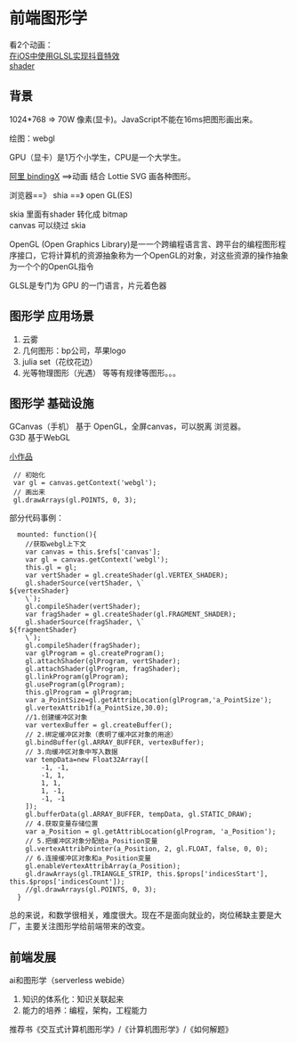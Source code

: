 # 前端图形学

看2个动画：  
[在iOS中使用GLSL实现抖音特效](https://juejin.cn/post/6844903814214991886)  
[shader](https://www.shadertoy.com/)
## 背景

1024*768 => 70W 像素(显卡)。JavaScript不能在16ms把图形画出来。

绘图：webgl 

GPU（显卡）是1万个小学生，CPU是一个大学生。 


[阿里 bindingX](https://alibaba.github.io/bindingx/) ==>动画
结合 Lottie SVG 画各种图形。 


浏览器==》 shia ==》 open GL(ES)

skia 里面有shader 转化成 bitmap  
canvas 可以绕过 skia  

OpenGL (Open Graphics Library)是⼀一个跨编程语⾔言、跨平台的编程图形程序接口，它将计算机的资源抽象称为⼀个OpenGL的对象，对这些资源的操作抽象为⼀个个的OpenGL指令

GLSL是专门为 GPU 的一门语言，片元着色器

## 图形学 应用场景

1. 云雾
2. 几何图形：bp公司，苹果logo
3. julia set（花纹花边）
4. 光等物理图形（光遇）
等等有规律等图形。。。


## 图形学 基础设施

GCanvas（手机） 基于 OpenGL，全屏canvas，可以脱离 浏览器。  
G3D 基于WebGL


[小作品](https://www.npmjs.com/package/glsl-vue-loader)

```
 // 初始化
 var gl = canvas.getContext('webgl');
 // 画出来
 gl.drawArrays(gl.POINTS, 0, 3);
```
部分代码事例：

```
  mounted: function(){
    //获取webgl上下文
    var canvas = this.$refs['canvas'];
    var gl = canvas.getContext('webgl');
    this.gl = gl;
    var vertShader = gl.createShader(gl.VERTEX_SHADER);
    gl.shaderSource(vertShader, \`
${vertexShader}
    \`);
    gl.compileShader(vertShader);
    var fragShader = gl.createShader(gl.FRAGMENT_SHADER);
    gl.shaderSource(fragShader, \`
${fragmentShader}
    \`);
    gl.compileShader(fragShader);
    var glProgram = gl.createProgram();
    gl.attachShader(glProgram, vertShader);
    gl.attachShader(glProgram, fragShader);
    gl.linkProgram(glProgram);
    gl.useProgram(glProgram);
    this.glProgram = glProgram;
    var a_PointSize=gl.getAttribLocation(glProgram,'a_PointSize');
    gl.vertexAttrib1f(a_PointSize,30.0);
    //1.创建缓冲区对象
    var vertexBuffer = gl.createBuffer();
    // 2.绑定缓冲区对象（表明了缓冲区对象的用途）
    gl.bindBuffer(gl.ARRAY_BUFFER, vertexBuffer);
    // 3.向缓冲区对象中写入数据
    var tempData=new Float32Array([
        -1, -1, 
        -1, 1,
        1, 1,
        1, -1,
        -1, -1
    ]);
    gl.bufferData(gl.ARRAY_BUFFER, tempData, gl.STATIC_DRAW);
    // 4.获取变量存储位置
    var a_Position = gl.getAttribLocation(glProgram, 'a_Position');
    // 5.把缓冲区对象分配给a_Position变量
    gl.vertexAttribPointer(a_Position, 2, gl.FLOAT, false, 0, 0);
    // 6.连接缓冲区对象和a_Position变量
    gl.enableVertexAttribArray(a_Position);
    gl.drawArrays(gl.TRIANGLE_STRIP, this.$props['indicesStart'], this.$props['indicesCount']);
    //gl.drawArrays(gl.POINTS, 0, 3);
  }

```

总的来说，和数学很相关，难度很大。现在不是面向就业的，岗位稀缺主要是大厂，主要关注图形学给前端带来的改变。


## 前端发展

ai和图形学（serverless webide）  

1. 知识的体系化：知识关联起来
2. 能力的培养：编程，架构，工程能力


推荐书《交互式计算机图形学》/《计算机图形学》/《如何解题》
